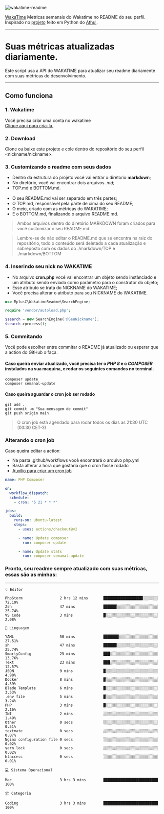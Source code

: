 ![wakatime-readme](https://socialify.git.ci/bymatheus/wakatime-readme/image?description=1&descriptionEditable=M%C3%A9tricas%20semanais%20do%20Wakatime%20no%20seu%20README%20de%20perfil.&font=KoHo&forks=1&language=1&owner=1&pattern=Signal&stargazers=1&theme=Dark)

[WakaTime](https://wakatime.com) Metricas semanais do Wakatime no README do seu perfil. <br>
Inspirado no [projeto](https://github.com/athul/waka-readme) feito em Python do [Athul](https://github.com/athul).
___

# Suas métricas atualizadas diariamente.
Este script usa a API do WAKATIME para atualizar seu readme diariamente com suas métricas de desenvolvimento.

___

## Como funciona

### 1. Wakatime
Você precisa criar uma conta no wakatime <br>
[Clique aqui para cria-la.](https://wakatime.com) 

### 2. Download
Clone ou baixe este projeto e cole dentro do repositório do seu perfil <nickname/nickname>.

### 3. Customizando o readme com seus dados
- Dentro da estrutura do projeto você vai entrar o diretorio **markdown**;  
- No diretório, você vai encontrar dois arquivos *.md*;
- TOP.md e BOTTOM.md.
<br><br>
- O seu README.md vai ser separado em três partes; 
- O TOP.md, responsável pela parte de cima do seu README;
- O meio, criado com as métricas do WAKATIME;
- E o BOTTOM.md, finalizando o arquivo README.md.<br>

> Ambos arquivos dentro do diretório MARKDOWN foram criados para você customizar o seu README.md

> Lembre-se de não editar o README.md que se encontra na raiz do repositório, todo o conteúdo será deletado a cada atualização e sobreposto com os dados do ./markdown/TOP e ./markdown/BOTTOM

### 4. Inserindo seu nick no WAKATIME
- No arquivo **cron.php** você vai encontrar um objeto sendo instânciado e um atributo sendo enviado como parâmetro para o construtor do objeto;
- Esse atributo se trata do NICKNAME do WAKATIME;
- Você precisa alterar o atributo para seu NICKNAME do WAKATIME.

```php
use MplusC\WakatimeReadme\SearchEngine;

require 'vendor/autoload.php';

$search = new SearchEngine('@SeuNickname');
$search->process();
```

### 5. Commitando
Você pode escolher entre commitar o README já atualizado ou esperar que a action do GitHub o faça. <br>

#### Caso queira enviar atualizado, você precisa ter o *PHP 8* e o *COMPOSER* instalados na sua maquina, e rodar os seguintes comandos no terminal.
```composer
composer update
composer semanal-update 
```

#### Caso queira aguardar o cron job ser rodado 
```git 
git add .
git commit -m "Sua mensagem de commit"
git push origin main
```

>O cron job está agendado para rodar todos os dias as 21:30 UTC (00:30 CET-3) 

### Alterando o cron job
Caso queira editar a action:

- Na pasta .github/workflows você encontrará o arquivo php.yml
- Basta alterar a hora que gostaria que o cron fosse rodado
- [Auxilio para criar um cron job](https://crontab.guru)

```yml
name: PHP Composer

on:
  workflow_dispatch:
  schedule:
    - cron: "5 21 * * *"

jobs:
  build:
    runs-on: ubuntu-latest
    steps:
      - uses: actions/checkout@v2

      - name: Update composer
        run: composer update

      - name: Update stats
        run: composer semanal-update
```

### Pronto, seu readme sempre atualizado com suas métricas, essas são as minhas:

___
```text
💡 Editor

PhpStorm                 2 hrs 12 mins       ██████████████████░░░░░░░     72.19%
Zsh                      47 mins             ██████░░░░░░░░░░░░░░░░░░░     25.74%
VS Code                  3 mins              █░░░░░░░░░░░░░░░░░░░░░░░░      2.08%
```
```text
💬 Linguagem

YAML                     50 mins             ███████░░░░░░░░░░░░░░░░░░     27.51%
sh                       47 mins             ██████░░░░░░░░░░░░░░░░░░░     25.74%
SmartyConfig             25 mins             ███░░░░░░░░░░░░░░░░░░░░░░     13.76%
Text                     23 mins             ███░░░░░░░░░░░░░░░░░░░░░░     12.57%
JSON                     9 mins              █░░░░░░░░░░░░░░░░░░░░░░░░      4.98%
Docker                   8 mins              █░░░░░░░░░░░░░░░░░░░░░░░░      4.39%
Blade Template           6 mins              █░░░░░░░░░░░░░░░░░░░░░░░░      3.53%
.env file                5 mins              █░░░░░░░░░░░░░░░░░░░░░░░░      3.24%
PHP                      3 mins              █░░░░░░░░░░░░░░░░░░░░░░░░      2.16%
INI                      2 mins              ░░░░░░░░░░░░░░░░░░░░░░░░░      1.49%
Other                    0 secs              ░░░░░░░░░░░░░░░░░░░░░░░░░      0.51%
textmate                 0 secs              ░░░░░░░░░░░░░░░░░░░░░░░░░      0.07%
Nginx configuration file 0 secs              ░░░░░░░░░░░░░░░░░░░░░░░░░      0.02%
yarn.lock                0 secs              ░░░░░░░░░░░░░░░░░░░░░░░░░      0.02%
htaccess                 0 secs              ░░░░░░░░░░░░░░░░░░░░░░░░░      0.01%
```
```text
💻 Sistema Operacional

Mac                      3 hrs 3 mins        █████████████████████████       100%
```
```text
📦 Categoria

Coding                   3 hrs 3 mins        █████████████████████████       100%
```

